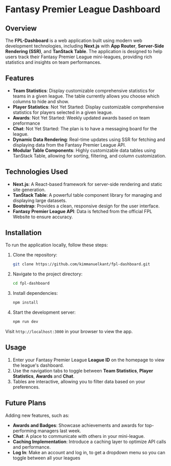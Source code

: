 # Fantasy Premier League Dashboard

## Overview

The **FPL-Dashboard** is a web application built using modern web development technologies, including **Next.js** with **App Router**, **Server-Side Rendering (SSR)**, and **TanStack Table**. The application is designed to help users track their Fantasy Premier League mini-leagues, providing rich statistics and insights on team performances.

## Features

- **Team Statistics**: Display customizable comprehensive statistics for teams in a given league. The table currently allows you choose which columns to hide and show. 
- **Player Statistics**: Not Yet Started: Display customizable comprehensive statistics for players selected in a given league.
- **Awards**: Not Yet Started: Weekly updated awards based on team preformance 
- **Chat**: Not Yet Started: The plan is to have a messaging board for the league.
- **Dynamic Data Rendering**: Real-time updates using SSR for fetching and displaying data from the Fantasy Premier League API.
- **Modular Table Components**: Highly customizable data tables using TanStack Table, allowing for sorting, filtering, and column customization.

## Technologies Used

- **Next.js**: A React-based framework for server-side rendering and static site generation.
- **TanStack Table**: A powerful table component library for managing and displaying large datasets.
- **Bootstrap**: Provides a clean, responsive design for the user interface.
- **Fantasy Premier League API**: Data is fetched from the official FPL Website to ensure accuracy.

## Installation

To run the application locally, follow these steps:

1. Clone the repository:
    ```bash
    git clone https://github.com/kimmanuelkant/fpl-dashboard.git
    ```
2. Navigate to the project directory:
    ```bash
    cd fpl-dashboard
    ```
3. Install dependencies:
    ```bash
    npm install
    ```
4. Start the development server:
    ```bash
    npm run dev
    ```

Visit `http://localhost:3000` in your browser to view the app.

## Usage

1. Enter your Fantasy Premier League **League ID** on the homepage to view the league's dashboard.
2. Use the navigation tabs to toggle between **Team Statistics**, **Player Statistics**, **Awards** and **Chat**.
3. Tables are interactive, allowing you to filter data based on your preferences.

## Future Plans

Adding new features, such as:

- **Awards and Badges**: Showcase achievements and awards for top-performing managers last week.
- **Chat**: A place to communicate with others in your mini-league.
- **Caching Implementation**: Introduce a caching layer to optimize API calls and performance.
- **Log In**: Make an account and log in, to get a dropdown menu so you can toggle between all your leagues